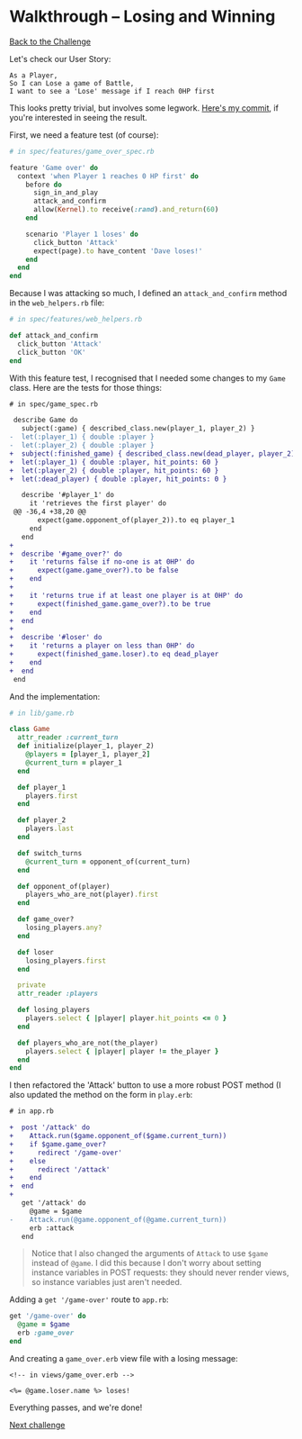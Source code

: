 # Walkthrough – Losing and Winning

[Back to the Challenge](../challenge%20READMEs/losing_and_winning.md)

Let's check our User Story:

```
As a Player,
So I can Lose a game of Battle,
I want to see a 'Lose' message if I reach 0HP first
```

This looks pretty trivial, but involves some legwork. [Here's my commit](https://github.com/sjmog/battle/commit/70e1928bc2616b2b04ec1722dde1a35ad745fe4b), if you're interested in seeing the result.

First, we need a feature test (of course):

```ruby
# in spec/features/game_over_spec.rb

feature 'Game over' do
  context 'when Player 1 reaches 0 HP first' do
    before do
      sign_in_and_play
      attack_and_confirm
      allow(Kernel).to receive(:rand).and_return(60)
    end

    scenario 'Player 1 loses' do
      click_button 'Attack'
      expect(page).to have_content 'Dave loses!'
    end
  end
end
```

Because I was attacking so much, I defined an `attack_and_confirm` method in the `web_helpers.rb` file:

```ruby
# in spec/features/web_helpers.rb

def attack_and_confirm
  click_button 'Attack'
  click_button 'OK'
end
```

With this feature test, I recognised that I needed some changes to my `Game` class. Here are the tests for those things:

```diff
# in spec/game_spec.rb

 describe Game do
   subject(:game) { described_class.new(player_1, player_2) }
-  let(:player_1) { double :player }
-  let(:player_2) { double :player }
+  subject(:finished_game) { described_class.new(dead_player, player_2) }
+  let(:player_1) { double :player, hit_points: 60 }
+  let(:player_2) { double :player, hit_points: 60 }
+  let(:dead_player) { double :player, hit_points: 0 }

   describe '#player_1' do
     it 'retrieves the first player' do
 @@ -36,4 +38,20 @@
       expect(game.opponent_of(player_2)).to eq player_1
     end
   end
+
+  describe '#game_over?' do
+    it 'returns false if no-one is at 0HP' do
+      expect(game.game_over?).to be false
+    end
+
+    it 'returns true if at least one player is at 0HP' do
+      expect(finished_game.game_over?).to be true
+    end
+  end
+
+  describe '#loser' do
+    it 'returns a player on less than 0HP' do
+      expect(finished_game.loser).to eq dead_player
+    end
+  end
 end
```

And the implementation:

```ruby
# in lib/game.rb

class Game
  attr_reader :current_turn
  def initialize(player_1, player_2)
    @players = [player_1, player_2]
    @current_turn = player_1
  end

  def player_1
    players.first
  end

  def player_2
    players.last
  end

  def switch_turns
    @current_turn = opponent_of(current_turn)
  end

  def opponent_of(player)
    players_who_are_not(player).first
  end

  def game_over?
    losing_players.any?
  end

  def loser
    losing_players.first
  end

  private
  attr_reader :players

  def losing_players
    players.select { |player| player.hit_points <= 0 }
  end

  def players_who_are_not(the_player)
    players.select { |player| player != the_player }
  end
end
```

I then refactored the 'Attack' button to use a more robust POST method (I also updated the method on the form in `play.erb`:

```diff
# in app.rb

+  post '/attack' do
+    Attack.run($game.opponent_of($game.current_turn))
+    if $game.game_over?
+      redirect '/game-over'
+    else
+      redirect '/attack'
+    end
+  end
+
   get '/attack' do
     @game = $game
-    Attack.run(@game.opponent_of(@game.current_turn))
     erb :attack
   end
```

> Notice that I also changed the arguments of `Attack` to use `$game` instead of `@game`. I did this because I don't worry about setting instance variables in POST requests: they should never render views, so instance variables just aren't needed.

Adding a `get '/game-over'` route to `app.rb`:

```ruby
get '/game-over' do
  @game = $game
  erb :game_over
end
```

And creating a `game_over.erb` view file with a losing message:

```erb
<!-- in views/game_over.erb -->

<%= @game.loser.name %> loses!
```

Everything passes, and we're done!

[Next challenge](../challenge%20READMEs/killing_the_global_variable.md)
